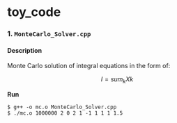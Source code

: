 # toy_code

### 1. ```MonteCarlo_Solver.cpp```

#### Description 

Monte Carlo solution of integral equations in the form of:

$$ I = sum_k Xk $$

**Run**

```
$ g++ -o mc.o MonteCarlo_Solver.cpp 
$ ./mc.o 1000000 2 0 2 1 -1 1 1 1 1.5
```

